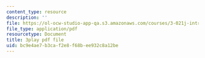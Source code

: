 ```yaml
---
content_type: resource
description: ''
file: https://ol-ocw-studio-app-qa.s3.amazonaws.com/courses/3-021j-introduction-to-modeling-and-simulation-spring-2012/bc9e4ae7b3caf2e8f68bee932c8a12be_VsQi0jHQ3to.pdf
file_type: application/pdf
resourcetype: Document
title: 3play pdf file
uid: bc9e4ae7-b3ca-f2e8-f68b-ee932c8a12be
---
```

